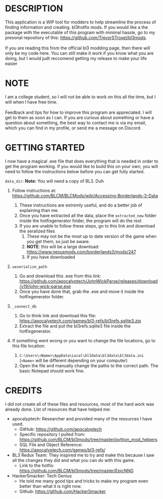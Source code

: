 # DESCRIPTION

This application is a WIP tool for modders to help streamline the process of finding information and creating. bl3hotfix mods. If you would like a the package with the executable of this program with minimal hassle, go to my presonal repository of this: https://github.com/TrevorSTroxel/bl3mods. <br></br>
If you are reading this from the official bl3 modding page, then there will only be my code here. You can still make it work if you know what you are doing, but I would judt reccomend getting my release to make your life easier

# NOTE

I am a college student, so I will not be able to work on this all the time, but I will when I have free time.<br></br>
Feedback and tips for how to improve this program are appreciated. I will get to them as soon as I can.
If you are curious about something or have a question about something, the best way to contact me is via my email, which you can find in my profile, or send me a message on Discord.

# GETTING STARTED
I now have a magical .exe file that does everything that is needed in order to get the program working. If you would like to build this on your own, you will need to follow the instructions below before you can get fully started.

`data_dir`: **Note:** You will need a copy of BL3. Duh
1. Follow instructions at: https://github.com/BLCM/BLCMods/wiki/Accessing-Borderlands-3-Data
      1. These instructions are extremly useful, and do a better job of explaining than me.
   2. Once you have extracted all the data, place the `extracted_new` folder inside the hotfixgenerator folder, the program will do the rest
   3. If you are unable to follow these steps, go to this link and download the seralized files
      1. These may not be the most up to date version of the game when you get them, so just be aware.
      2. **NOTE**: this will be a large download: https://www.nexusmods.com/borderlands3/mods/247
      3. If you have downloaded 

2. `ueserialize_path`
   1. Go and download this .exe from this link: https://github.com/apocalyptech/JohnWickParse/releases/download/v19/john-wick-parse.exe
   2. Once you have done that, grab the .exe and move it inside the hotfixgenerator folder.

3. `_connect_db`
   1. Go to think link and download this file: https://apocalyptech.com/games/bl3-refs/bl3refs.sqlite3.zip
   2. Extract the file and put the bl3refs.sqlite3 file inside the hotfixgenerator.

4. If something went wrong or you want to change the file locations, go to this file location:
   1. `C:\Users\<Name>\AppData\Local\bl3data\bl3data\bl3data.ini` (`<Name>` will be different depending on your computer)
   2. Open the file and manually change the paths to the correct path. The basic Notepad should work fine.

# CREDITS

I did not create all of these files and resources, most of the hard work was already done.
List of resources that have helped me:

- apocalyptech: Researcher and provided many of the resources I have used.
  - GitHub: https://github.com/apocalyptech
  - Specific repository I pulled from: https://github.com/BLCM/bl3mods/tree/master/python_mod_helpers
  - SQL File and Object Reference: https://apocalyptech.com/games/bl3-refs/
- BL3 Redux Team: They inspired me to try and make this because I saw all the changes they did and what you can do with this game.
  - Link to the hotfix: https://github.com/BLCM/bl3mods/tree/master/EpicNNG
- HackerSmacker: Tech Genius
  - He told me many good tips and tricks to make my program even better than what it is right now.
  - Github: https://github.com/HackerSmacker
